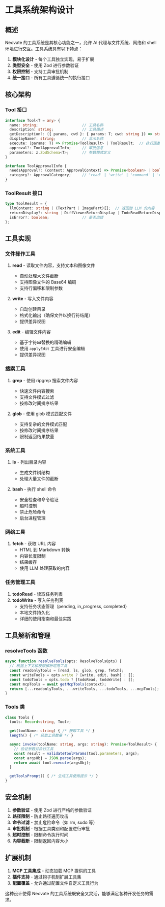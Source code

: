 # 工具系统架构设计

## 概述

Neovate 的工具系统是其核心功能之一，允许 AI 代理与文件系统、网络和 shell 环境进行交互。工具系统具有以下特点：

1. **模块化设计** - 每个工具独立实现，易于扩展
2. **类型安全** - 使用 Zod 进行参数验证
3. **权限控制** - 支持工具审批机制
4. **统一接口** - 所有工具遵循统一的执行接口

## 核心架构

### Tool 接口

```typescript
interface Tool<T = any> {
  name: string;                    // 工具名称
  description: string;             // 工具描述
  getDescription?: ({ params, cwd }: { params: T; cwd: string }) => string;
  displayName?: string;            // 显示名称
  execute: (params: T) => Promise<ToolResult> | ToolResult;  // 执行函数
  approval?: ToolApprovalInfo;     // 审批信息
  parameters: z.ZodSchema<T>;      // 参数模式定义
}

interface ToolApprovalInfo {
  needsApproval?: (context: ApprovalContext) => Promise<boolean> | boolean;
  category?: ApprovalCategory;     // 'read' | 'write' | 'command' | 'network'
}
```

### ToolResult 接口

```typescript
type ToolResult = {
  llmContent: string | (TextPart | ImagePart)[];  // 返回给 LLM 的内容
  returnDisplay?: string | DiffViewerReturnDisplay | TodoReadReturnDisplay | TodoWriteReturnDisplay;
  isError?: boolean;               // 是否出错
};
```

## 工具实现

### 文件操作工具

1. **read** - 读取文件内容，支持文本和图像文件
   - 自动处理大文件截断
   - 支持图像文件的 Base64 编码
   - 支持行偏移和限制参数

2. **write** - 写入文件内容
   - 自动创建目录
   - 格式化输出（确保文件以换行符结尾）
   - 提供差异视图

3. **edit** - 编辑文件内容
   - 基于字符串替换的精确编辑
   - 使用 `applyEdit` 工具进行安全编辑
   - 提供差异视图

### 搜索工具

1. **grep** - 使用 ripgrep 搜索文件内容
   - 快速文件内容搜索
   - 支持文件模式过滤
   - 按修改时间排序结果

2. **glob** - 使用 glob 模式匹配文件
   - 支持复杂的文件模式匹配
   - 按修改时间排序结果
   - 限制返回结果数量

### 系统工具

1. **ls** - 列出目录内容
   - 生成文件树结构
   - 处理大量文件的截断

2. **bash** - 执行 shell 命令
   - 安全检查和命令验证
   - 超时控制
   - 禁止危险命令
   - 后台进程管理

### 网络工具

1. **fetch** - 获取 URL 内容
   - HTML 到 Markdown 转换
   - 内容长度限制
   - 结果缓存
   - 使用 LLM 处理获取的内容

### 任务管理工具

1. **todoRead** - 读取任务列表
2. **todoWrite** - 写入任务列表
   - 支持任务状态管理（pending, in_progress, completed）
   - 本地文件持久化
   - 详细的使用指南和最佳实践

## 工具解析和管理

### resolveTools 函数

```typescript
async function resolveTools(opts: ResolveToolsOpts) {
  // 根据上下文和权限解析可用工具
  const readonlyTools = [read, ls, glob, grep, fetch];
  const writeTools = opts.write ? [write, edit, bash] : [];
  const todoTools = opts.todo ? [todoRead, todoWrite] : [];
  const mcpTools = await getMcpTools(context);
  return [...readonlyTools, ...writeTools, ...todoTools, ...mcpTools];
}
```

### Tools 类

```typescript
class Tools {
  tools: Record<string, Tool>;

  get(toolName: string) { /* 获取工具 */ }
  length() { /* 获取工具数量 */ }

  async invoke(toolName: string, args: string): Promise<ToolResult> {
    // 验证参数并执行工具
    const result = validateToolParams(tool.parameters, args);
    const argsObj = JSON.parse(args);
    return await tool.execute(argsObj);
  }

  getToolsPrompt() { /* 生成工具使用提示 */ }
}
```

## 安全机制

1. **参数验证** - 使用 Zod 进行严格的参数验证
2. **路径限制** - 防止路径遍历攻击
3. **命令过滤** - 禁止危险命令（如 rm, sudo 等）
4. **审批机制** - 根据工具类别和配置进行审批
5. **超时控制** - 限制命令执行时间
6. **内容截断** - 限制返回内容大小

## 扩展机制

1. **MCP 工具集成** - 动态加载 MCP 提供的工具
2. **插件支持** - 通过钩子机制扩展工具集
3. **配置覆盖** - 允许通过配置文件自定义工具行为

这种设计使得 Neovate 的工具系统既安全又灵活，能够满足各种开发任务的需求。
